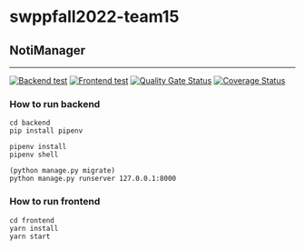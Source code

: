 # swppfall2022-team15

## NotiManager

---

[![Backend test](https://github.com/swsnu/swppfall2022-team15/actions/workflows/backend.yml/badge.svg)](https://github.com/swsnu/swppfall2022-team15/actions/workflows/backend.yml)
[![Frontend test](https://github.com/swsnu/swppfall2022-team15/actions/workflows/frontend.yml/badge.svg)](https://github.com/swsnu/swppfall2022-team15/actions/workflows/frontend.yml)
[![Quality Gate Status](https://sonarcloud.io/api/project_badges/measure?project=swsnu_swppfall2022-team15&metric=alert_status)](https://sonarcloud.io/dashboard?id=swsnu_swppfall2022-team15)
[![Coverage Status](https://coveralls.io/repos/github/swsnu/swppfall2022-team15/badge.svg?branch=main&kill_cache=1)](https://coveralls.io/github/swsnu/swppfall2022-team15?branch=main)

### How to run backend

```shell
cd backend
pip install pipenv

pipenv install
pipenv shell

(python manage.py migrate)
python manage.py runserver 127.0.0.1:8000
```

### How to run frontend

```shell
cd frontend
yarn install
yarn start
```
